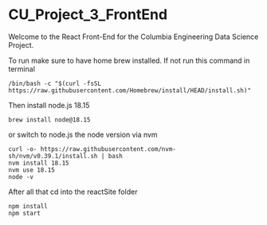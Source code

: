 # CU_Project_3_FrontEnd

Welcome to the React Front-End for the Columbia Engineering Data Science Project. 

To run make sure to have home brew installed. If not run this command in terminal

```
/bin/bash -c "$(curl -fsSL https://raw.githubusercontent.com/Homebrew/install/HEAD/install.sh)"
```

Then install node.js 18.15

```
brew install node@18.15
```

or switch to node.js the node version via nvm

```
curl -o- https://raw.githubusercontent.com/nvm-sh/nvm/v0.39.1/install.sh | bash
nvm install 18.15
nvm use 18.15
node -v
```

After all that cd into the reactSite folder 

```
npm install
npm start
```
